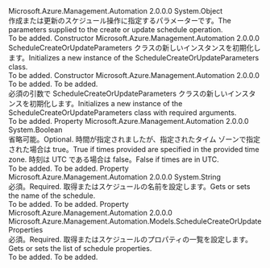 <Type Name="ScheduleCreateOrUpdateParameters" FullName="Microsoft.Azure.Management.Automation.Models.ScheduleCreateOrUpdateParameters">
  <TypeSignature Language="C#" Value="public class ScheduleCreateOrUpdateParameters" />
  <TypeSignature Language="ILAsm" Value=".class public auto ansi beforefieldinit ScheduleCreateOrUpdateParameters extends System.Object" />
  <TypeSignature Language="DocId" Value="T:Microsoft.Azure.Management.Automation.Models.ScheduleCreateOrUpdateParameters" />
  <TypeSignature Language="VB.NET" Value="Public Class ScheduleCreateOrUpdateParameters" />
  <TypeSignature Language="F#" Value="type ScheduleCreateOrUpdateParameters = class" />
  <AssemblyInfo>
    <AssemblyName>Microsoft.Azure.Management.Automation</AssemblyName>
    <AssemblyVersion>2.0.0.0</AssemblyVersion>
  </AssemblyInfo>
  <Base>
    <BaseTypeName>System.Object</BaseTypeName>
  </Base>
  <Interfaces />
  <Docs>
    <summary>
            <span data-ttu-id="a594d-101">作成または更新のスケジュール操作に指定するパラメーターです。</span><span class="sxs-lookup"><span data-stu-id="a594d-101">The parameters supplied to the create or update schedule operation.</span></span>
            </summary>
    <remarks>To be added.</remarks>
  </Docs>
  <Members>
    <Member MemberName=".ctor">
      <MemberSignature Language="C#" Value="public ScheduleCreateOrUpdateParameters ();" />
      <MemberSignature Language="ILAsm" Value=".method public hidebysig specialname rtspecialname instance void .ctor() cil managed" />
      <MemberSignature Language="DocId" Value="M:Microsoft.Azure.Management.Automation.Models.ScheduleCreateOrUpdateParameters.#ctor" />
      <MemberSignature Language="VB.NET" Value="Public Sub New ()" />
      <MemberType>Constructor</MemberType>
      <AssemblyInfo>
        <AssemblyName>Microsoft.Azure.Management.Automation</AssemblyName>
        <AssemblyVersion>2.0.0.0</AssemblyVersion>
      </AssemblyInfo>
      <Parameters />
      <Docs>
        <summary>
            <span data-ttu-id="a594d-102">ScheduleCreateOrUpdateParameters クラスの新しいインスタンスを初期化します。</span><span class="sxs-lookup"><span data-stu-id="a594d-102">Initializes a new instance of the ScheduleCreateOrUpdateParameters class.</span></span>
            </summary>
        <remarks>To be added.</remarks>
      </Docs>
    </Member>
    <Member MemberName=".ctor">
      <MemberSignature Language="C#" Value="public ScheduleCreateOrUpdateParameters (string name, Microsoft.Azure.Management.Automation.Models.ScheduleCreateOrUpdateProperties properties);" />
      <MemberSignature Language="ILAsm" Value=".method public hidebysig specialname rtspecialname instance void .ctor(string name, class Microsoft.Azure.Management.Automation.Models.ScheduleCreateOrUpdateProperties properties) cil managed" />
      <MemberSignature Language="DocId" Value="M:Microsoft.Azure.Management.Automation.Models.ScheduleCreateOrUpdateParameters.#ctor(System.String,Microsoft.Azure.Management.Automation.Models.ScheduleCreateOrUpdateProperties)" />
      <MemberSignature Language="VB.NET" Value="Public Sub New (name As String, properties As ScheduleCreateOrUpdateProperties)" />
      <MemberSignature Language="F#" Value="new Microsoft.Azure.Management.Automation.Models.ScheduleCreateOrUpdateParameters : string * Microsoft.Azure.Management.Automation.Models.ScheduleCreateOrUpdateProperties -&gt; Microsoft.Azure.Management.Automation.Models.ScheduleCreateOrUpdateParameters" Usage="new Microsoft.Azure.Management.Automation.Models.ScheduleCreateOrUpdateParameters (name, properties)" />
      <MemberType>Constructor</MemberType>
      <AssemblyInfo>
        <AssemblyName>Microsoft.Azure.Management.Automation</AssemblyName>
        <AssemblyVersion>2.0.0.0</AssemblyVersion>
      </AssemblyInfo>
      <Parameters>
        <Parameter Name="name" Type="System.String" />
        <Parameter Name="properties" Type="Microsoft.Azure.Management.Automation.Models.ScheduleCreateOrUpdateProperties" />
      </Parameters>
      <Docs>
        <param name="name">To be added.</param>
        <param name="properties">To be added.</param>
        <summary>
            <span data-ttu-id="a594d-103">必須の引数で ScheduleCreateOrUpdateParameters クラスの新しいインスタンスを初期化します。</span><span class="sxs-lookup"><span data-stu-id="a594d-103">Initializes a new instance of the ScheduleCreateOrUpdateParameters class with required arguments.</span></span>
            </summary>
        <remarks>To be added.</remarks>
      </Docs>
    </Member>
    <Member MemberName="ConvertTimesFromTimeZone">
      <MemberSignature Language="C#" Value="public bool ConvertTimesFromTimeZone { get; set; }" />
      <MemberSignature Language="ILAsm" Value=".property instance bool ConvertTimesFromTimeZone" />
      <MemberSignature Language="DocId" Value="P:Microsoft.Azure.Management.Automation.Models.ScheduleCreateOrUpdateParameters.ConvertTimesFromTimeZone" />
      <MemberSignature Language="VB.NET" Value="Public Property ConvertTimesFromTimeZone As Boolean" />
      <MemberSignature Language="F#" Value="member this.ConvertTimesFromTimeZone : bool with get, set" Usage="Microsoft.Azure.Management.Automation.Models.ScheduleCreateOrUpdateParameters.ConvertTimesFromTimeZone" />
      <MemberType>Property</MemberType>
      <AssemblyInfo>
        <AssemblyName>Microsoft.Azure.Management.Automation</AssemblyName>
        <AssemblyVersion>2.0.0.0</AssemblyVersion>
      </AssemblyInfo>
      <ReturnValue>
        <ReturnType>System.Boolean</ReturnType>
      </ReturnValue>
      <Docs>
        <summary>
            <span data-ttu-id="a594d-104">省略可能。</span><span class="sxs-lookup"><span data-stu-id="a594d-104">Optional.</span></span> <span data-ttu-id="a594d-105">時間が指定されましたが、指定されたタイム ゾーンで指定された場合は true。</span><span class="sxs-lookup"><span data-stu-id="a594d-105">True if times provided are specified in the provided time zone.</span></span> <span data-ttu-id="a594d-106">時刻は UTC である場合は false。</span><span class="sxs-lookup"><span data-stu-id="a594d-106">False if times are in UTC.</span></span>
            </summary>
        <value>To be added.</value>
        <remarks>To be added.</remarks>
      </Docs>
    </Member>
    <Member MemberName="Name">
      <MemberSignature Language="C#" Value="public string Name { get; set; }" />
      <MemberSignature Language="ILAsm" Value=".property instance string Name" />
      <MemberSignature Language="DocId" Value="P:Microsoft.Azure.Management.Automation.Models.ScheduleCreateOrUpdateParameters.Name" />
      <MemberSignature Language="VB.NET" Value="Public Property Name As String" />
      <MemberSignature Language="F#" Value="member this.Name : string with get, set" Usage="Microsoft.Azure.Management.Automation.Models.ScheduleCreateOrUpdateParameters.Name" />
      <MemberType>Property</MemberType>
      <AssemblyInfo>
        <AssemblyName>Microsoft.Azure.Management.Automation</AssemblyName>
        <AssemblyVersion>2.0.0.0</AssemblyVersion>
      </AssemblyInfo>
      <ReturnValue>
        <ReturnType>System.String</ReturnType>
      </ReturnValue>
      <Docs>
        <summary>
            <span data-ttu-id="a594d-107">必須。</span><span class="sxs-lookup"><span data-stu-id="a594d-107">Required.</span></span> <span data-ttu-id="a594d-108">取得またはスケジュールの名前を設定します。</span><span class="sxs-lookup"><span data-stu-id="a594d-108">Gets or sets the name of the schedule.</span></span>
            </summary>
        <value>To be added.</value>
        <remarks>To be added.</remarks>
      </Docs>
    </Member>
    <Member MemberName="Properties">
      <MemberSignature Language="C#" Value="public Microsoft.Azure.Management.Automation.Models.ScheduleCreateOrUpdateProperties Properties { get; set; }" />
      <MemberSignature Language="ILAsm" Value=".property instance class Microsoft.Azure.Management.Automation.Models.ScheduleCreateOrUpdateProperties Properties" />
      <MemberSignature Language="DocId" Value="P:Microsoft.Azure.Management.Automation.Models.ScheduleCreateOrUpdateParameters.Properties" />
      <MemberSignature Language="VB.NET" Value="Public Property Properties As ScheduleCreateOrUpdateProperties" />
      <MemberSignature Language="F#" Value="member this.Properties : Microsoft.Azure.Management.Automation.Models.ScheduleCreateOrUpdateProperties with get, set" Usage="Microsoft.Azure.Management.Automation.Models.ScheduleCreateOrUpdateParameters.Properties" />
      <MemberType>Property</MemberType>
      <AssemblyInfo>
        <AssemblyName>Microsoft.Azure.Management.Automation</AssemblyName>
        <AssemblyVersion>2.0.0.0</AssemblyVersion>
      </AssemblyInfo>
      <ReturnValue>
        <ReturnType>Microsoft.Azure.Management.Automation.Models.ScheduleCreateOrUpdateProperties</ReturnType>
      </ReturnValue>
      <Docs>
        <summary>
            <span data-ttu-id="a594d-109">必須。</span><span class="sxs-lookup"><span data-stu-id="a594d-109">Required.</span></span> <span data-ttu-id="a594d-110">取得またはスケジュールのプロパティの一覧を設定します。</span><span class="sxs-lookup"><span data-stu-id="a594d-110">Gets or sets the list of schedule properties.</span></span>
            </summary>
        <value>To be added.</value>
        <remarks>To be added.</remarks>
      </Docs>
    </Member>
  </Members>
</Type>
